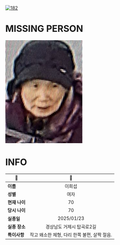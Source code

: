 [![182](https://img.shields.io/badge/%EC%8B%A4%EC%A2%85%EC%8B%A0%EA%B3%A0%EB%8A%94%20%EA%B5%AD%EB%B2%88%EC%97%86%EC%9D%B4-182-blue)](http://safe182.go.kr/index.do)

# MISSING PERSON

<img src="./missing_person.jpg">

# INFO

|🔑|💎|
|--|:--:|
|**이름**|이희섭|
|**성별**|여자|
|**현재 나이**|70|
|**당시 나이**|70|
|**실종일**|2025/01/23|
|**실종 장소**|경상남도 거제시 탑곡로2길 |
|**특이사항**|작고 왜소한 체형, 다리 한쪽 불편, 살짝 절음.|
